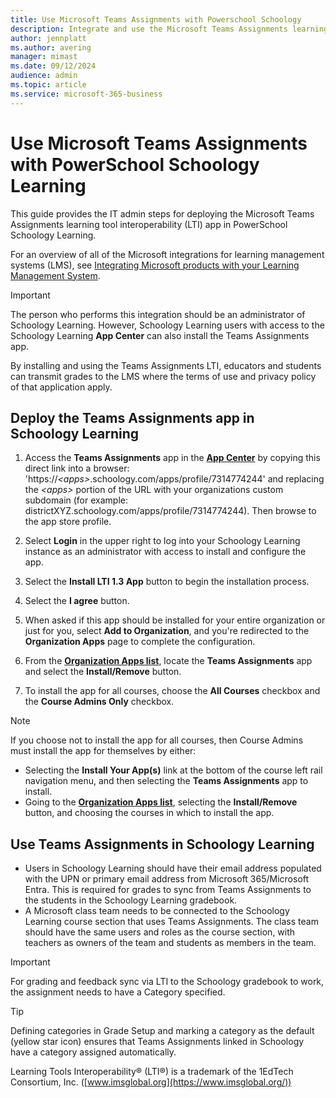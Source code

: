 ```yaml
---
title: Use Microsoft Teams Assignments with Powerschool Schoology
description: Integrate and use the Microsoft Teams Assignments learning tool interoperability (LTI) app with Powerschool Schoology
author: jennplatt
ms.author: avering
manager: mimast
ms.date: 09/12/2024
audience: admin
ms.topic: article
ms.service: microsoft-365-business
---
```

# Use Microsoft Teams Assignments with PowerSchool Schoology Learning

This guide provides the IT admin steps for deploying the Microsoft Teams Assignments learning tool interoperability (LTI) app in PowerSchool Schoology Learning.

For an overview of all of the Microsoft integrations for learning management systems (LMS), see [Integrating Microsoft products with your Learning Management System](/microsoft-365/lti/).

> [!IMPORTANT]
> The person who performs this integration should be an administrator of Schoology Learning. However, Schoology Learning users with access to the Schoology Learning **App Center** can also install the Teams Assignments app.

By installing and using the Teams Assignments LTI, educators and students can transmit grades to the LMS where the terms of use and privacy policy of that application apply.

## Deploy the Teams Assignments app in Schoology Learning

1. Access the **Teams Assignments** app in the [**App Center**](https://app.schoology.com/apps) by copying this direct link into a browser: 'https://_\<apps\>_.schoology.com/apps/profile/7314774244' and replacing the _\<apps\>_ portion of the URL with your organizations custom subdomain (for example: districtXYZ.schoology.com/apps/profile/7314774244). Then browse to the app store profile.

1. Select **Login** in the upper right to log into your Schoology Learning instance as an administrator with access to install and configure the app.

1. Select the **Install LTI 1.3 App** button to begin the installation process.

1. Select the **I agree** button.

1. When asked if this app should be installed for your entire organization or just for you, select **Add to Organization**, and you're redirected to the **Organization Apps** page to complete the configuration.

1. From the [**Organization Apps list**](https://app.schoology.com/apps/school_apps), locate the **Teams Assignments** app and select the **Install/Remove** button.

1. To install the app for all courses, choose the **All Courses** checkbox and the **Course Admins Only** checkbox.

> [!NOTE]
> If you choose not to install the app for all courses, then Course Admins must install the app for themselves by either:
>
> - Selecting the **Install Your App(s)** link at the bottom of the course left rail navigation menu, and then selecting the **Teams Assignments** app to install.
> - Going to the [**Organization Apps list**](https://app.schoology.com/apps/school_apps), selecting the **Install/Remove** button, and choosing the courses in which to install the app.

## Use Teams Assignments in Schoology Learning

- Users in Schoology Learning should have their email address populated with the UPN or primary email address from Microsoft 365/Microsoft Entra. This is required for grades to sync from Teams Assignments to the students in the Schoology Learning gradebook.
- A Microsoft class team needs to be connected to the Schoology Learning course section that uses Teams Assignments. The class team should have the same users and roles as the course section, with teachers as owners of the team and students as members in the team.

> [!IMPORTANT]
> For grading and feedback sync via LTI to the Schoology gradebook to work, the assignment needs to have a Category specified.

> [!TIP]
> Defining categories in Grade Setup and marking a category as the default (yellow star icon) ensures that Teams Assignments linked in Schoology have a category assigned automatically.

Learning Tools Interoperability® (LTI®) is a trademark of the 1EdTech Consortium, Inc. ([www.imsglobal.org](https://www.imsglobal.org/))
